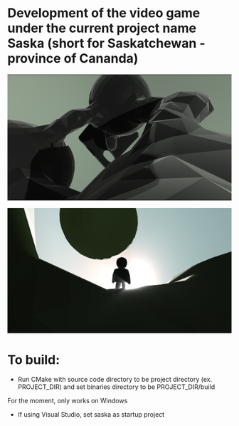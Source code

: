 # Development of the video game under the current project name Saska (short for Saskatchewan - province of Cananda)


![photo](/screenshot/screenshot0.PNG)


![photo](/screenshot/screenshot1.PNG)


# To build:

- Run CMake with source code directory to be project directory (ex. PROJECT_DIR) and set binaries directory to be PROJECT_DIR/build

For the moment, only works on Windows

- If using Visual Studio, set saska as startup project
